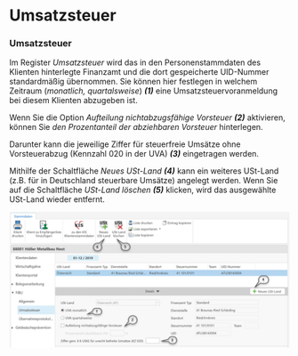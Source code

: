 # Umsatzsteuer

### Umsatzsteuer


Im Register *Umsatzsteuer* wird das in den Personenstammdaten des Klienten hinterlegte Finanzamt und die dort gespeicherte UID-Nummer standardmäßig übernommen. Sie können hier festlegen in welchem Zeitraum (*monatlich, quartalsweise*) ***(1)*** eine Umsatzsteuervoranmeldung bei diesem Klienten abzugeben ist.


Wenn Sie die Option *Aufteilung nichtabzugsfähige Vorsteuer* ***(2)*** aktivieren, können Sie *den Prozentanteil der abziehbaren Vorsteuer* hinterlegen.

Darunter kann die jeweilige Ziffer für steuerfreie Umsätze ohne Vorsteuerabzug (Kennzahl 020 in der UVA) ***(3)*** eingetragen werden.


Mithilfe der Schaltfläche *Neues USt-Land* ***(4)*** kann ein weiteres USt-Land (z.B. für in Deutschland steuerbare Umsätze) angelegt werden. Wenn Sie auf die Schaltfläche *USt-Land löschen* ***(5)*** klicken, wird das ausgewählte USt-Land wieder entfernt.



![Image](<img/NeuesElement4.png>)

